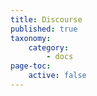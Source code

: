 ```yaml
---
title: Discourse
published: true
taxonomy:
    category:
        - docs
page-toc:
    active: false
---
```


<br> 
